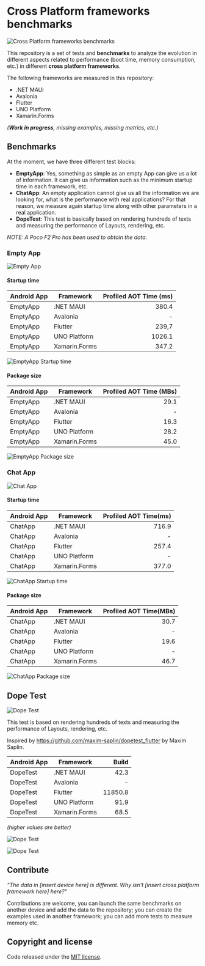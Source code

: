 # Cross Platform frameworks benchmarks

![Cross Platform frameworks benchmarks](images/perf-banner.png)

This repository is a set of tests and **benchmarks** to analyze the evolution in different aspects related to performance (boot time, memory consumption, etc.) in different **cross platform frameworks**.

The following frameworks are measured in this repository:
- .NET MAUI
- Avalonia
- Flutter
- UNO Platform
- Xamarin.Forms

_(**Work in progress**, missing examples, missing metrics, etc.)_

## Benchmarks

At the moment, we have three different test blocks:
- **EmptyApp**: Yes, something as simple as an empty App can give us a lot of information. It can give us information such as the minimum startup time in each framework, etc.
- **ChatApp**: An empty application cannot give us all the information we are looking for, what is the performance with real applications? For that reason, we measure again startup time along with other parameters in a real application.
- **DopeTest**: This test is basically based on rendering hundreds of texts and measuring the performance of Layouts, rendering, etc.

_NOTE: A Poco F2 Pro has been used to obtain the data._

### Empty App

![Empty App](images/emptyapp-banner.png)

#### Startup time

| Android App | Framework           | Profiled AOT Time (ms) |
|-------------|---------------------| ---------------------:|
| EmptyApp    |  .NET MAUI          |                 380.4 |
| EmptyApp    |  Avalonia           |                 - |
| EmptyApp    |  Flutter            |                 239,7 |
| EmptyApp    |  UNO Platform       |                 1026.1 |
| EmptyApp    |  Xamarin.Forms      |                 347.2 |

![EmptyApp Startup time](images/empty-app-startup.png)

#### Package size

| Android App | Framework           | Profiled AOT Time (MBs) |
|-------------|---------------------| ---------------------:|
| EmptyApp    |  .NET MAUI          |                 29.1 |
| EmptyApp    |  Avalonia           |                 - |
| EmptyApp    |  Flutter            |                 16.3 |
| EmptyApp    |  UNO Platform       |                 28.2 |
| EmptyApp    |  Xamarin.Forms      |                 45.0 |

![EmptyApp Package size](images/empty-app-size.png)

### Chat App

![Chat App](images/chatapp-banner.png)

#### Startup time

| Android App | Framework           | Profiled AOT Time(ms) |
|-------------|---------------------| ---------------------:|
| ChatApp    |  .NET MAUI          |                 716.9 |
| ChatApp    |  Avalonia           |                 - |
| ChatApp    |  Flutter            |                 257.4 |
| ChatApp    |  UNO Platform       |                 - |
| ChatApp    |  Xamarin.Forms      |                 377.0 |

![ChatApp Startup time](images/chat-app-startup.png)

#### Package size

| Android App | Framework           | Profiled AOT Time(MBs) |
|-------------|---------------------| ---------------------:|
| ChatApp    |  .NET MAUI          |                 30.7 |
| ChatApp    |  Avalonia           |                 - |
| ChatApp    |  Flutter            |                 19.6 |
| ChatApp    |  UNO Platform       |                 - |
| ChatApp    |  Xamarin.Forms      |                 46.7 |

![ChatApp Package size](images/chat-app-size.png)

## Dope Test

![Dope Test](images/dopetest-banner.png)

This test is based on rendering hundreds of texts and measuring the performance of Layouts, rendering, etc.

Inspired by https://github.com/maxim-saplin/dopetest_flutter by Maxim Saplin.

| Android App | Framework           | Build |
|-------------|---------------------| ---------------------:|
| DopeTest    |  .NET MAUI          |                 42.3 |
| DopeTest    |  Avalonia           |                 - |
| DopeTest    |  Flutter            |                 11850.8 |
| DopeTest    |  UNO Platform       |                 91.9 |
| DopeTest    |  Xamarin.Forms      |                 68.5 |

_(higher values are better)_

![Dope Test](images/dope-test-build.png)

![Dope Test](images/dope-test-build-2.png)
## Contribute

_"The data in [insert device here] is different. Why isn't  [insert cross platform framework here] here?"_

Contributions are welcome, you can launch the same benchmarks on another device and add the data to the repository; you can create the examples used in another framework; you can add more tests to measure memory etc.

## Copyright and license

Code released under the [MIT license](https://opensource.org/licenses/MIT).